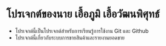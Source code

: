 # โปรเจกต์ของนาย เอื้อภูมิ เอื้อวัฒนพิศุทธ์
- โปรเจกต์นี้เป็นโปรเจกต์สำหรับการเรียนรู้การใช้งาน Git และ Github
- โปรเจกต์นี้เกี่ยวกับระบบการขายสินค้าและรายงานยอดขาย